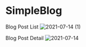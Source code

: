 # SimpleBlog

Blog Post List
![2021-07-14 (1)](https://user-images.githubusercontent.com/55625153/125559288-be8ad4d6-aedb-4e35-be7c-df4a79f9f000.png)

Blog Post Detail
![2021-07-14](https://user-images.githubusercontent.com/55625153/125559292-fb4eaabd-7146-493b-8902-3c55747b41c6.png)

